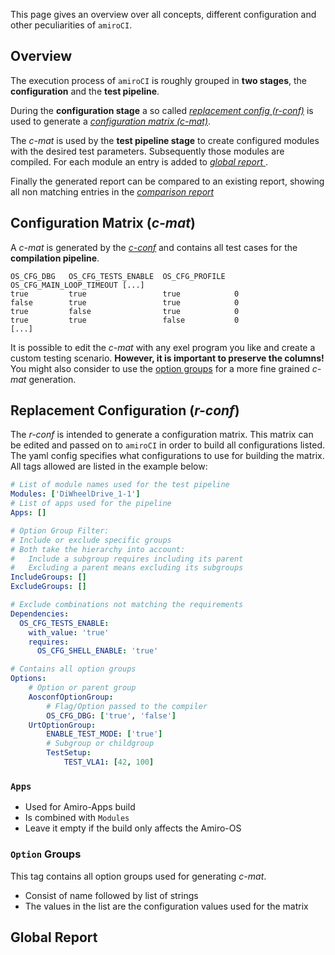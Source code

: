 This page gives an overview over all concepts, different configuration and other peculiarities
of `amiroCI`.

## Overview
The execution process of `amiroCI` is roughly grouped in **two stages**, the **configuration** and the **test pipeline**.

During the **configuration stage** a so called [_replacement config (r-conf)_](#replacement-configuration) is used to generate a [_configuration matrix (c-mat)_](#configuration-matrix).

The _c-mat_ is used by the **test pipeline stage** to create configured modules with the desired test parameters.
Subsequently those modules are compiled.
For each module an entry is added to [_global report_ ]().

Finally the generated report can be compared to an existing report, showing all non matching entries in the
[_comparison report_]()


## Configuration Matrix (_c-mat_)
A _c-mat_ is generated by the [_c-conf_](#replacement-configuration) and contains all test cases for the **compilation pipeline**.
```
OS_CFG_DBG   OS_CFG_TESTS_ENABLE  OS_CFG_PROFILE  OS_CFG_MAIN_LOOP_TIMEOUT [...]
true         true                 true            0
false        true                 true            0
true         false                true            0
true         true                 false           0
[...]
```
It is possible to edit the _c-mat_ with any exel program you like and create a custom
testing scenario.
**However, it is important to preserve the columns!**
You might also consider to use the [option groups](#option-groups) for a more fine grained _c-mat_ generation.

## Replacement Configuration (_r-conf_)
The _r-conf_ is intended to generate a configuration matrix.
This matrix can be edited and passed on to `amiroCI` in order to build all configurations listed.
The yaml config specifies what configurations to use for building the matrix.
All tags allowed are listed in the example below:

```yaml
# List of module names used for the test pipeline
Modules: ['DiWheelDrive_1-1']
# List of apps used for the pipeline
Apps: []

# Option Group Filter:
# Include or exclude specific groups
# Both take the hierarchy into account:
#   Include a subgroup requires including its parent
#   Excluding a parent means excluding its subgroups
IncludeGroups: []
ExcludeGroups: []

# Exclude combinations not matching the requirements
Dependencies:
  OS_CFG_TESTS_ENABLE:
    with_value: 'true'
    requires:
      OS_CFG_SHELL_ENABLE: 'true'

# Contains all option groups
Options:
    # Option or parent group
    AosconfOptionGroup:
        # Flag/Option passed to the compiler
        OS_CFG_DBG: ['true', 'false']
    UrtOptionGroup:
        ENABLE_TEST_MODE: ['true']
        # Subgroup or childgroup
        TestSetup:
            TEST_VLA1: [42, 100]
```
### `Apps`
* Used for Amiro-Apps build
* Is combined with `Modules`
* Leave it empty if the build only affects the Amiro-OS

### `Option` Groups
This tag contains all option groups used for generating _c-mat_.

* Consist of name followed by list of strings
* The values in the list are the configuration values used for the matrix

## Global Report
